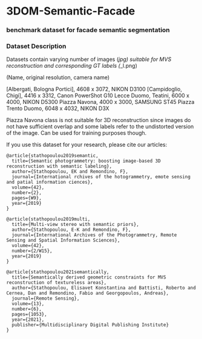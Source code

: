 # 3DOM-Semantic-Facade 
### benchmark dataset for facade semantic segmentation


### Dataset Description

Datasets contain varying number of images (*jpg) 
suitable for MVS reconstruction and corresponding 
GT labels (*_l.png)

 (Name, original resolution, camera name)

[Albergati, Bologna Portici], 4608 x 3072, NIKON D3100
[Campidoglio, Chigi],  4416 x 3312, Canon PowerShot G10
Lecce Duomo, Teatini, 6000 x 4000, NIKON D5300
Piazza Navona, 4000 x 3000, SAMSUNG ST45
Piazza Trento Duomo, 6048 x 4032, NIKON D3X

Piazza Navona class is not suitable for 3D reconstruction 
since images do not have sufficient overlap and some labels 
refer to the undistorted version of the image. 
Can be used for training purposes though. 



If you use this dataset for your research, please cite our articles:

   
    
    @article{stathopoulou2019semantic,
      title={Semantic photogrammetry: boosting image-based 3D reconstruction with semantic labeling},
      author={Stathopoulou, EK and Remondino, F},
      journal={International rchives of the hotogrammetry, emote sensing and patial information ciences},
      volume={42},
      number={2},
      pages={W9},
      year={2019}
    }
    
    @article{stathopoulou2019multi,
      title={Multi-view stereo with semantic priors},
      author={Stathopoulou, E-K and Remondino, F},
      journal={International Archives of the Photogrammetry, Remote Sensing and Spatial Information Sciences},
      volume={42},
      number={2/W15},
      year={2019}
    }
    
    @article{stathopoulou2021semantically,
      title={Semantically derived geometric constraints for MVS reconstruction of textureless areas},
      author={Stathopoulou, Elisavet Konstantina and Battisti, Roberto and Cernea, Dan and Remondino, Fabio and Georgopoulos, Andreas},
      journal={Remote Sensing},
      volume={13},
      number={6},
      pages={1053},
      year={2021},
      publisher={Multidisciplinary Digital Publishing Institute}
    }
